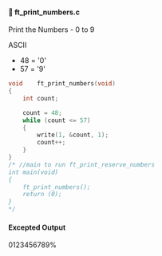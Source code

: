 #### :hammer: ft_print_numbers.c

Print the Numbers - 0 to 9

ASCII <br>
- 48 = '0' <br>
- 57 = '9'
```c
void	ft_print_numbers(void)
{
	int	count;

	count = 48;
	while (count <= 57)
	{
		write(1, &count, 1);
		count++;
	}
}
/* //main to run ft_print_reserve_numbers
int main(void)
{
	ft_print_numbers();
	return (0);
}
*/
```
#### Excepted Output <br>
0123456789%
